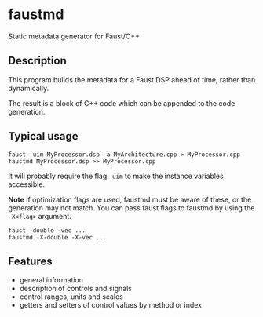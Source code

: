 # faustmd
Static metadata generator for Faust/C++

## Description

This program builds the metadata for a Faust DSP ahead of time, rather than dynamically.

The result is a block of C++ code which can be appended to the code generation.

## Typical usage

```
faust -uim MyProcessor.dsp -a MyArchitecture.cpp > MyProcessor.cpp
faustmd MyProcessor.dsp >> MyProcessor.cpp
```

It will probably require the flag `-uim` to make the instance variables accessible.

**Note** if optimization flags are used, faustmd must be aware of these, or the generation may not match.
You can pass faust flags to faustmd by using the `-X<flag>` argument.

```
faust -double -vec ...
faustmd -X-double -X-vec ...
```

## Features

- general information
- description of controls and signals
- control ranges, units and scales
- getters and setters of control values by method or index
